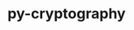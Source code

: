 ---
title: "py-cryptography"
layout: cache
categories: [package, develop]
meta: {"compilers": ["gcc@=11.4.0", "gcc@=7.5.0", "oneapi@=2024.2.1"], "num_specs": 46, "num_specs_by_stack": {"e4s": 8, "e4s-neoverse-v2": 8, "e4s-oneapi": 17, "radiuss": 8, "root": 46}, "oss": ["ubuntu18.04", "ubuntu22.04"], "platforms": ["linux"], "stacks": ["e4s", "e4s-neoverse-v2", "e4s-oneapi", "radiuss", "root"], "targets": ["neoverse_v2", "x86_64_v3"], "versions": ["41.0.7", "42.0.8", "43.0.3"]}
spec_details: [{"compiler": "gcc@=11.4.0", "hash": "22hwl6ckwxrmog7so2x5tyh6t26bo5aq", "os": "ubuntu22.04", "platform": "linux", "size": "-", "stacks": ["e4s-neoverse-v2", "root"], "target": "neoverse_v2", "variants": ["build_system=python_pip"], "versions": ["43.0.3"]}, {"compiler": "gcc@=7.5.0", "hash": "2fnmx66gsokymejka52zhtib223o5w7i", "os": "ubuntu18.04", "platform": "linux", "size": "-", "stacks": ["radiuss", "root"], "target": "x86_64_v3", "variants": ["build_system=python_pip"], "versions": ["43.0.3"]}, {"compiler": "oneapi@=2024.2.1", "hash": "2ona3fnumipasulqs2tkjvblfxj3ztc3", "os": "ubuntu22.04", "platform": "linux", "size": "-", "stacks": ["e4s-oneapi", "root"], "target": "x86_64_v3", "variants": ["build_system=python_pip"], "versions": ["41.0.7"]}, {"compiler": "gcc@=11.4.0", "hash": "3hhozrszuzdrinooul6t243tw7nvgi5d", "os": "ubuntu22.04", "platform": "linux", "size": "-", "stacks": ["e4s-neoverse-v2", "root"], "target": "neoverse_v2", "variants": ["build_system=python_pip"], "versions": ["43.0.3"]}, {"compiler": "oneapi@=2024.2.1", "hash": "4jycmmv5mmgzlxy4gxlfevo5tmigjw5l", "os": "ubuntu22.04", "platform": "linux", "size": "-", "stacks": ["e4s-oneapi", "root"], "target": "x86_64_v3", "variants": ["build_system=python_pip"], "versions": ["42.0.8"]}, {"compiler": "gcc@=11.4.0", "hash": "55ocxv7xozwnmvu66ug5kragj6zi3tpb", "os": "ubuntu22.04", "platform": "linux", "size": "-", "stacks": ["e4s-neoverse-v2", "root"], "target": "neoverse_v2", "variants": ["build_system=python_pip"], "versions": ["43.0.3"]}, {"compiler": "gcc@=7.5.0", "hash": "5mt22p67slbuh3jyrk3zupxklzycup3c", "os": "ubuntu18.04", "platform": "linux", "size": "-", "stacks": ["radiuss", "root"], "target": "x86_64_v3", "variants": ["build_system=python_pip"], "versions": ["43.0.3"]}, {"compiler": "oneapi@=2024.2.1", "hash": "al2rarpxfss2x3w2kc35c6gbyijm7xa5", "os": "ubuntu22.04", "platform": "linux", "size": "-", "stacks": ["e4s-oneapi", "root"], "target": "x86_64_v3", "variants": ["build_system=python_pip"], "versions": ["42.0.8"]}, {"compiler": "oneapi@=2024.2.1", "hash": "bw2eqgrkajbbpib77ltcf6cabg4vwnvn", "os": "ubuntu22.04", "platform": "linux", "size": "-", "stacks": ["e4s-oneapi", "root"], "target": "x86_64_v3", "variants": ["build_system=python_pip"], "versions": ["42.0.8"]}, {"compiler": "gcc@=11.4.0", "hash": "chff4plelfoofmk3wrbpv6lqg3nq2zwf", "os": "ubuntu22.04", "platform": "linux", "size": "-", "stacks": ["e4s-neoverse-v2", "root"], "target": "neoverse_v2", "variants": ["build_system=python_pip"], "versions": ["43.0.3"]}, {"compiler": "oneapi@=2024.2.1", "hash": "cpvgcw2dtip3dnrdi4ea3q4xndzh272e", "os": "ubuntu22.04", "platform": "linux", "size": "-", "stacks": ["e4s-oneapi", "root"], "target": "x86_64_v3", "variants": ["build_system=python_pip"], "versions": ["41.0.7"]}, {"compiler": "gcc@=7.5.0", "hash": "cv3nnfsr2gltywopahtgpfr2gydoplkj", "os": "ubuntu18.04", "platform": "linux", "size": "-", "stacks": ["root"], "target": "x86_64_v3", "variants": ["build_system=python_pip"], "versions": ["43.0.3"]}, {"compiler": "gcc@=11.4.0", "hash": "cykkw5lbs2mm733f4thzc4bwz2hzfula", "os": "ubuntu22.04", "platform": "linux", "size": "-", "stacks": ["e4s-neoverse-v2", "root"], "target": "neoverse_v2", "variants": ["build_system=python_pip"], "versions": ["43.0.3"]}, {"compiler": "oneapi@=2024.2.1", "hash": "d5u4rckmp2tqdn2a4y2tygv4uripbjhm", "os": "ubuntu22.04", "platform": "linux", "size": "-", "stacks": ["e4s-oneapi", "root"], "target": "x86_64_v3", "variants": ["build_system=python_pip"], "versions": ["42.0.8"]}, {"compiler": "oneapi@=2024.2.1", "hash": "ddqumdfwfh4cdpni6rilytt6rkn5reqq", "os": "ubuntu22.04", "platform": "linux", "size": "-", "stacks": ["e4s-oneapi", "root"], "target": "x86_64_v3", "variants": ["build_system=python_pip"], "versions": ["41.0.7"]}, {"compiler": "oneapi@=2024.2.1", "hash": "dgpsz5fzjywbwn3a5land6n3xwl472r2", "os": "ubuntu22.04", "platform": "linux", "size": "-", "stacks": ["e4s-oneapi", "root"], "target": "x86_64_v3", "variants": ["build_system=python_pip"], "versions": ["42.0.8"]}, {"compiler": "oneapi@=2024.2.1", "hash": "eppzzmyqmcsptkeea2cerl5pfqnhxmny", "os": "ubuntu22.04", "platform": "linux", "size": "-", "stacks": ["e4s-oneapi", "root"], "target": "x86_64_v3", "variants": ["build_system=python_pip"], "versions": ["42.0.8"]}, {"compiler": "oneapi@=2024.2.1", "hash": "erjqkxh5bo2y3yqklf6pim32qymowm3o", "os": "ubuntu22.04", "platform": "linux", "size": "-", "stacks": ["e4s-oneapi", "root"], "target": "x86_64_v3", "variants": ["build_system=python_pip"], "versions": ["41.0.7"]}, {"compiler": "gcc@=11.4.0", "hash": "f6qe4mf4jr3rxl2bclpcqoqnljrmg4gg", "os": "ubuntu22.04", "platform": "linux", "size": "-", "stacks": ["e4s", "root"], "target": "x86_64_v3", "variants": ["build_system=python_pip"], "versions": ["43.0.3"]}, {"compiler": "gcc@=11.4.0", "hash": "fc7geiqrluykjxwwydqeu6q52au33fnd", "os": "ubuntu22.04", "platform": "linux", "size": "-", "stacks": ["e4s", "root"], "target": "x86_64_v3", "variants": ["build_system=python_pip"], "versions": ["43.0.3"]}, {"compiler": "gcc@=11.4.0", "hash": "hsfcmj6whztanbaddij36wsw4evco4gh", "os": "ubuntu22.04", "platform": "linux", "size": "-", "stacks": ["e4s", "root"], "target": "x86_64_v3", "variants": ["build_system=python_pip"], "versions": ["43.0.3"]}, {"compiler": "oneapi@=2024.2.1", "hash": "it4ub7wa6ld6eav2t4crhpt245jbu5tg", "os": "ubuntu22.04", "platform": "linux", "size": "-", "stacks": ["e4s-oneapi", "root"], "target": "x86_64_v3", "variants": ["build_system=python_pip"], "versions": ["42.0.8"]}, {"compiler": "gcc@=11.4.0", "hash": "jn4h4vmo5nubd3dpq33seukw72o3nhwi", "os": "ubuntu22.04", "platform": "linux", "size": "-", "stacks": ["e4s-neoverse-v2", "root"], "target": "neoverse_v2", "variants": ["build_system=python_pip"], "versions": ["43.0.3"]}, {"compiler": "gcc@=7.5.0", "hash": "jn4xsyhn3any6vgqoybfcvfxwyy4cw36", "os": "ubuntu18.04", "platform": "linux", "size": "-", "stacks": ["radiuss", "root"], "target": "x86_64_v3", "variants": ["build_system=python_pip"], "versions": ["43.0.3"]}, {"compiler": "gcc@=7.5.0", "hash": "jnptw5avhbggpwpajyairil2fhuzrpga", "os": "ubuntu18.04", "platform": "linux", "size": "-", "stacks": ["radiuss", "root"], "target": "x86_64_v3", "variants": ["build_system=python_pip"], "versions": ["43.0.3"]}, {"compiler": "oneapi@=2024.2.1", "hash": "jrsgjavlkf2644wtsgbekjnmrejfc7ee", "os": "ubuntu22.04", "platform": "linux", "size": "-", "stacks": ["e4s-oneapi", "root"], "target": "x86_64_v3", "variants": ["build_system=python_pip"], "versions": ["41.0.7"]}, {"compiler": "gcc@=11.4.0", "hash": "kudkalw3cu2ezt4diq7b76ckedjwpf3a", "os": "ubuntu22.04", "platform": "linux", "size": "-", "stacks": ["e4s", "root"], "target": "x86_64_v3", "variants": ["build_system=python_pip"], "versions": ["43.0.3"]}, {"compiler": "gcc@=11.4.0", "hash": "lb2pi5r4dtcdvn5xvfoj6qoulwnyclgc", "os": "ubuntu22.04", "platform": "linux", "size": "-", "stacks": ["e4s-neoverse-v2", "root"], "target": "neoverse_v2", "variants": ["build_system=python_pip"], "versions": ["43.0.3"]}, {"compiler": "oneapi@=2024.2.1", "hash": "lqb5yg44q2sjfmepzfyhgrtvilkjxyps", "os": "ubuntu22.04", "platform": "linux", "size": "-", "stacks": ["root"], "target": "x86_64_v3", "variants": ["build_system=python_pip"], "versions": ["41.0.7"]}, {"compiler": "gcc@=7.5.0", "hash": "mqcmrzjbs42leyjvwtl5avi4wose3dxc", "os": "ubuntu18.04", "platform": "linux", "size": "-", "stacks": ["radiuss", "root"], "target": "x86_64_v3", "variants": ["build_system=python_pip"], "versions": ["43.0.3"]}, {"compiler": "gcc@=7.5.0", "hash": "mqjhmjtxwaw55oug5pcgn6facyipyz2z", "os": "ubuntu18.04", "platform": "linux", "size": "-", "stacks": ["radiuss", "root"], "target": "x86_64_v3", "variants": ["build_system=python_pip"], "versions": ["43.0.3"]}, {"compiler": "gcc@=11.4.0", "hash": "p4yk2qubxnz7khgahdboaqayiohy4eib", "os": "ubuntu22.04", "platform": "linux", "size": "-", "stacks": ["root"], "target": "neoverse_v2", "variants": ["build_system=python_pip"], "versions": ["43.0.3"]}, {"compiler": "gcc@=7.5.0", "hash": "qfjfxuidlfbd5y6tvdmfyoxgzjmluadf", "os": "ubuntu18.04", "platform": "linux", "size": "-", "stacks": ["radiuss", "root"], "target": "x86_64_v3", "variants": ["build_system=python_pip"], "versions": ["43.0.3"]}, {"compiler": "gcc@=11.4.0", "hash": "qpstqq3bmrfpbe2obfiea37ybi4amaah", "os": "ubuntu22.04", "platform": "linux", "size": "-", "stacks": ["e4s", "root"], "target": "x86_64_v3", "variants": ["build_system=python_pip"], "versions": ["43.0.3"]}, {"compiler": "oneapi@=2024.2.1", "hash": "r2zbyz4smqjiizc3mr5rroixwo6jzsc7", "os": "ubuntu22.04", "platform": "linux", "size": "-", "stacks": ["e4s-oneapi", "root"], "target": "x86_64_v3", "variants": ["build_system=python_pip"], "versions": ["41.0.7"]}, {"compiler": "gcc@=11.4.0", "hash": "tgewrfmixpb6irkp6tcziqh7vsaqhxkt", "os": "ubuntu22.04", "platform": "linux", "size": "-", "stacks": ["e4s", "root"], "target": "x86_64_v3", "variants": ["build_system=python_pip"], "versions": ["43.0.3"]}, {"compiler": "oneapi@=2024.2.1", "hash": "tootpnrgjlcuo2ten4yr5xj55xcnbypy", "os": "ubuntu22.04", "platform": "linux", "size": "-", "stacks": ["e4s-oneapi", "root"], "target": "x86_64_v3", "variants": ["build_system=python_pip"], "versions": ["41.0.7"]}, {"compiler": "gcc@=11.4.0", "hash": "tyulgswjnxj3ddr65c4my5hoadtbpw27", "os": "ubuntu22.04", "platform": "linux", "size": "-", "stacks": ["e4s", "root"], "target": "x86_64_v3", "variants": ["build_system=python_pip"], "versions": ["43.0.3"]}, {"compiler": "oneapi@=2024.2.1", "hash": "v52cmiun2hzkk64p4s4vzqfeen2vs63r", "os": "ubuntu22.04", "platform": "linux", "size": "-", "stacks": ["root"], "target": "x86_64_v3", "variants": ["build_system=python_pip"], "versions": ["42.0.8"]}, {"compiler": "gcc@=11.4.0", "hash": "w73qmht6m4q3mrzx7o4lombrvuhov7de", "os": "ubuntu22.04", "platform": "linux", "size": "-", "stacks": ["e4s-neoverse-v2", "root"], "target": "neoverse_v2", "variants": ["build_system=python_pip"], "versions": ["43.0.3"]}, {"compiler": "oneapi@=2024.2.1", "hash": "wfksksqb7r5cfk4rij7a2gctbsax5jbj", "os": "ubuntu22.04", "platform": "linux", "size": "-", "stacks": ["e4s-oneapi", "root"], "target": "x86_64_v3", "variants": ["build_system=python_pip"], "versions": ["41.0.7"]}, {"compiler": "gcc@=11.4.0", "hash": "xhqakargox4xgqy4cmggfbw4u4umiido", "os": "ubuntu22.04", "platform": "linux", "size": "-", "stacks": ["e4s", "root"], "target": "x86_64_v3", "variants": ["build_system=python_pip"], "versions": ["43.0.3"]}, {"compiler": "oneapi@=2024.2.1", "hash": "y7ru73v75tp5fsqqhj5ongt6wapzmvwk", "os": "ubuntu22.04", "platform": "linux", "size": "-", "stacks": ["e4s-oneapi", "root"], "target": "x86_64_v3", "variants": ["build_system=python_pip"], "versions": ["41.0.7"]}, {"compiler": "gcc@=7.5.0", "hash": "ycftuzvshkmfi3qq6zd65cgl53zqfsah", "os": "ubuntu18.04", "platform": "linux", "size": "-", "stacks": ["radiuss", "root"], "target": "x86_64_v3", "variants": ["build_system=python_pip"], "versions": ["43.0.3"]}, {"compiler": "oneapi@=2024.2.1", "hash": "yr27ghi6fnkew6hhkkpy4rgyip3ppjom", "os": "ubuntu22.04", "platform": "linux", "size": "-", "stacks": ["e4s-oneapi", "root"], "target": "x86_64_v3", "variants": ["build_system=python_pip"], "versions": ["42.0.8"]}, {"compiler": "gcc@=11.4.0", "hash": "yyjw2zkgcjdpnbpiloxdd4tit7ddlif4", "os": "ubuntu22.04", "platform": "linux", "size": "-", "stacks": ["root"], "target": "x86_64_v3", "variants": ["build_system=python_pip"], "versions": ["43.0.3"]}]
---